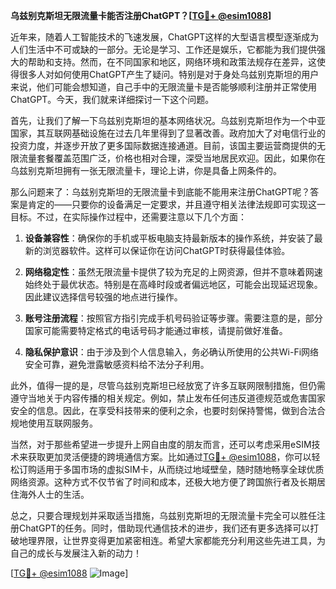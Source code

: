 **乌兹别克斯坦无限流量卡能否注册ChatGPT？[[TG💪+ @esim1088](https://t.me/s/esim1088)]**

近年来，随着人工智能技术的飞速发展，ChatGPT这样的大型语言模型逐渐成为人们生活中不可或缺的一部分。无论是学习、工作还是娱乐，它都能为我们提供强大的帮助和支持。然而，在不同国家和地区，网络环境和政策法规存在差异，这使得很多人对如何使用ChatGPT产生了疑问。特别是对于身处乌兹别克斯坦的用户来说，他们可能会想知道，自己手中的无限流量卡是否能够顺利注册并正常使用ChatGPT。今天，我们就来详细探讨一下这个问题。

首先，让我们了解一下乌兹别克斯坦的基本网络状况。乌兹别克斯坦作为一个中亚国家，其互联网基础设施在过去几年里得到了显著改善。政府加大了对电信行业的投资力度，并逐步开放了更多国际数据连接通道。目前，该国主要运营商提供的无限流量套餐覆盖范围广泛，价格也相对合理，深受当地居民欢迎。因此，如果你在乌兹别克斯坦拥有一张无限流量卡，理论上讲，你是具备上网条件的。

那么问题来了：乌兹别克斯坦的无限流量卡到底能不能用来注册ChatGPT呢？答案是肯定的——只要你的设备满足一定要求，并且遵守相关法律法规即可实现这一目标。不过，在实际操作过程中，还需要注意以下几个方面：

1. **设备兼容性**：确保你的手机或平板电脑支持最新版本的操作系统，并安装了最新的浏览器软件。这样可以保证你在访问ChatGPT时获得最佳体验。
   
2. **网络稳定性**：虽然无限流量卡提供了较为充足的上网资源，但并不意味着网速始终处于最优状态。特别是在高峰时段或者偏远地区，可能会出现延迟现象。因此建议选择信号较强的地点进行操作。
   
3. **账号注册流程**：按照官方指引完成手机号码验证等步骤。需要注意的是，部分国家可能需要特定格式的电话号码才能通过审核，请提前做好准备。
   
4. **隐私保护意识**：由于涉及到个人信息输入，务必确认所使用的公共Wi-Fi网络安全可靠，避免泄露敏感资料给不法分子利用。

此外，值得一提的是，尽管乌兹别克斯坦已经放宽了许多互联网限制措施，但仍需遵守当地关于内容传播的相关规定。例如，禁止发布任何违反道德规范或危害国家安全的信息。因此，在享受科技带来的便利之余，也要时刻保持警惕，做到合法合规地使用互联网服务。

当然，对于那些希望进一步提升上网自由度的朋友而言，还可以考虑采用eSIM技术来获取更加灵活便捷的跨境通信方案。比如通过[TG💪+ @esim1088](https://t.me/s/esim1088)，你可以轻松订购适用于多国市场的虚拟SIM卡，从而绕过地域壁垒，随时随地畅享全球优质网络资源。这种方式不仅节省了时间和成本，还极大地方便了跨国旅行者及长期居住海外人士的生活。

总之，只要合理规划并采取适当措施，乌兹别克斯坦的无限流量卡完全可以胜任注册ChatGPT的任务。同时，借助现代通信技术的进步，我们还有更多选择可以打破地理界限，让世界变得更加紧密相连。希望大家都能充分利用这些先进工具，为自己的成长与发展注入新的动力！

[[TG💪+ @esim1088](https://t.me/s/esim1088) ![Image](https://i.postimg.cc/4NQfJmqS/Snipaste-2025-05-13-00-14-12.png)]